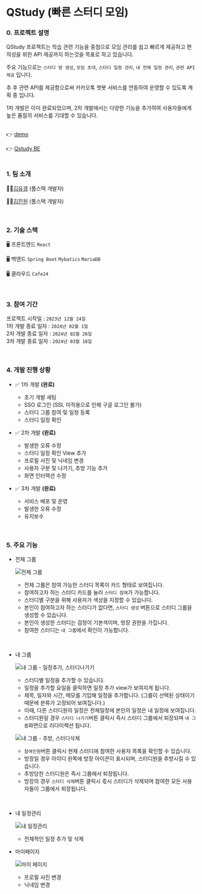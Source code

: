 # QStudy (빠른 스터디 모임)

### 0. 프로젝트 설명

QStudy 프로젝트는 학습 관련 기능을 중점으로 모임 관리를 쉽고 빠르게 제공하고 편의성을 위한 API 제공까지 하는것을 목표로 하고 있습니다.

주요 기능으로는 ```스터디 방 생성```, ```모임 초대```, ```스터디 일정 관리```, ```내 전체 일정 관리```, ```관련 API 제공``` 입니다.

추 후 관련 API를 제공함으로써 카카오톡 챗봇 서비스를 연동하여 운영할 수 있도록 계획 중 입니다.

1차 개발은 이미 완료되었으며, 2차 개발에서는 다양한 기능을 추가하여 사용자들에게 높은 품질의 서비스를 기대할 수 있습니다.    
<br/>

👉 [demo](http://210.114.19.32:8080/login?from=%2F)

👉 [Qstudy BE](https://github.com/iam6ukk/qstudy.git)    
<br/>


### 1. 팀 소개
👩‍💻[김유경](https://github.com/iam6ukk) (풀스택 개발자)

👨‍💻[김진원](https://github.com/hdev1004) (풀스택 개발자)   

<br/>

### 2. 기술 스택

🖥️ 프론트엔드 
```React```

🖥️ 백엔드
```Spring Boot``` ```Mybatics``` ```MariaDB```

🖥️ 클라우드
``` Cafe24 ```

<br/>

### 3. 참여 기간

프로젝트 시작일 : ```2023년 12월 24일``` <br/>
1차 개발 종료 일자 : ```2024년 02월 1일``` <br/>
2차 개발 종료 일자 : ```2024년 02월 26일```<br/>
3차 개발 종료 일자 : ```2024년 03월 18일```

<br/>

### 4. 개발 진행 상황

- ✅ 1차 개발 **(완료)** 
  - 초기 개발 세팅
  - SSO 로그인 (SSL 미적용으로 인해 구글 로그인 불가)
  - 스터디 그룹 참여 및 일정 등록
  - 스터디 일정 확인

- ✅ 2차 개발 **(완료)**
   - 발생한 오류 수정
   - 스터디 일정 확인 View 추가
   - 프로필 사진 및 닉네임 변경
   - 사용자 구분 및 나가기, 추방 기능 추가
   - 화면 인터렉션 수정

- ✅ 3차 개발 **(완료)**
   - 서비스 배포 및 운영
   - 발생한 오류 수정
   - 유지보수
 
<br/>

### 5. 주요 기능
- 전체 그룹

  ![전체 그룹](https://github.com/iam6ukk/qstudy_front/assets/84495331/06aeecab-5ba5-4d04-999f-61fa28e59729)
  - 전체 그룹은 참여 가능한 스터디 목록이 카드 형태로 보여집니다.
  - 참여하고자 하는 스터디 카드를 눌러 ```스터디 참여```가 가능합니다.
  - 스터디별 구분을 위해 사용자가 색상을 지정할 수 있습니다.
  - 본인이 참여하고자 하는 스터디가 없다면, ```스터디 생성``` 버튼으로 스터디 그룹을 생성할 수 있습니다.
  - 본인이 생성한 스터디는 검정이 기본색이며, 방장 권한을 가집니다.
  - 참여한 스터디는 ```내 그룹```에서 확인이 가능합니다.
 <br/> 

  
- 내 그룹

  ![내 그룹 - 일정추가, 스터디나가기](https://github.com/iam6ukk/qstudy_front/assets/84495331/21de72d8-1694-46e1-a657-7ed4b574fdcf)
  - 스터디별 일정을 추가할 수 있습니다.
  - 일정을 추가할 요일을 클릭하면 일정 추가 view가 보여지게 됩니다.
  - 제목, 일자와 시간, 메모를 기입해 일정을 추가합니다. (그룹이 선택된 상태이기 때문에 분류가 고정되어 보여집니다.)
  - 이때, 다른 스터디원의 일정은 전체일정에 본인의 일정은 내 일정에 보여집니다.
  - 스터디원일 경우 ```스터디 나가기```버튼 클릭시 즉시 스터디 그룹에서 퇴장되며 ```내 그룹```화면으로 리다이렉션 됩니다.    


  ![내 그룹 - 추방, 스터디삭제](https://github.com/iam6ukk/qstudy_front/assets/84495331/1441fb77-c1b6-4997-853c-0bf4d80771d2)


  - ```참여인원```버튼 클릭시 현재 스터디에 참여한 사용자 목록을 확인할 수 있습니다.
  - 방장일 경우 아이디 왼쪽에 방장 아이콘이 표시되며, 스터디원을 추방시킬 수 있습니다.
  - 추방당한 스터디원은 즉시 그룹에서 퇴장됩니다.
  - 방장의 경우 ```스터디 삭제```버튼 클릭시 즋시 스터디가 삭제되며 참여한 모든 사용자들이 그룹에서 퇴장됩니다.
<br/>

- 내 일정관리


  ![내 일정관리](https://github.com/iam6ukk/qstudy_front/assets/84495331/4bd816f5-0582-45d8-bc78-b2d3a97cbff6)
  - 전체적인 일정 추가 및 삭제

 
- 마이페이지
  
  ![마이 페이지](https://github.com/iam6ukk/qstudy_front/assets/84495331/fa138a99-36ee-4055-9c0f-91e8605052d6)
  - 프로필 사진 변경
  - 닉네임 변경
